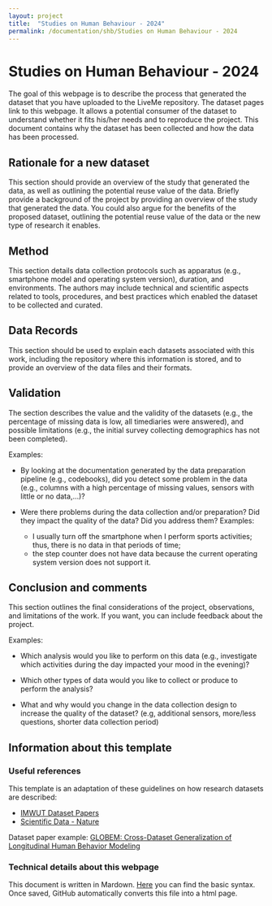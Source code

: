 ```yaml
---
layout: project
title:  "Studies on Human Behaviour - 2024"
permalink: /documentation/shb/Studies on Human Behaviour - 2024
---
```


# Studies on Human Behaviour - 2024

The goal of this webpage is to describe the process that generated the dataset that you have uploaded to the LiveMe repository. The dataset pages link to this webpage. It allows a potential consumer of the dataset to understand whether it fits his/her needs and to reproduce the project. This document contains why the dataset has been collected and how the data has been processed.

## Rationale for a new dataset
This section should provide an overview of the study that generated the data, as well as outlining the potential reuse value of the data.
Briefly provide a background of the project by providing an overview of the study that generated the data. You could also argue for the benefits of the proposed dataset, outlining the potential reuse value of the data or the new type of research it enables.

## Method

This section details data collection protocols such as apparatus (e.g., smartphone model and operating system version), duration, and environments. The authors may include technical and scientific aspects related to tools, procedures, and best practices which enabled the dataset to be collected and curated.

## Data Records

This section should be used to explain each datasets associated with this work, including the repository where this information is stored, and to provide an overview of the data files and their formats.

## Validation

The section describes the value and the validity of the datasets (e.g., the percentage of missing data is low, all timediaries were answered), and possible limitations (e.g., the initial survey collecting demographics has not been completed).

Examples:
- By looking at the documentation generated by the data preparation pipeline (e.g., codebooks), did you detect some problem in the data (e.g., columns with a high percentage of missing values, sensors with little or no data,...)?

- Were there problems during the data collection and/or preparation? Did they impact the quality of the data? Did you address them? Examples: 
    - I usually turn off the smartphone when I perform sports activities; thus, there is no data in that periods of time;
    - the step counter does not have data because the current operating system version does not support it.

## Conclusion and comments

This section outlines the final considerations of the project, observations, and limitations of the work. If you want, you can include feedback about the project.

Examples:

- Which analysis would you like to perform on this data (e.g., investigate which activities during the day impacted your mood in the evening)?
- Which other types of data would you like to collect or produce to perform the analysis?

- What and why would you change in the data collection design to increase the quality of the dataset? (e.g, additional sensors, more/less questions, shorter data collection period)


## Information about this template

### Useful references

This template is an adaptation of these guidelines on how research datasets are described:

- [IMWUT Dataset Papers](https://dl.acm.org/journal/imwut/dataset-papers-guidelines)
- [Scientific Data - Nature](https://www.nature.com/sdata/publish/for-authors)

Dataset paper example: [GLOBEM: Cross-Dataset Generalization of Longitudinal Human Behavior Modeling](https://dl.acm.org/doi/pdf/10.1145/3569485)

### Technical details about this webpage
This document is written in Mardown. [Here](https://www.markdownguide.org/basic-syntax/) you can find the basic syntax. Once saved, GitHub automatically converts this file into a html page.
